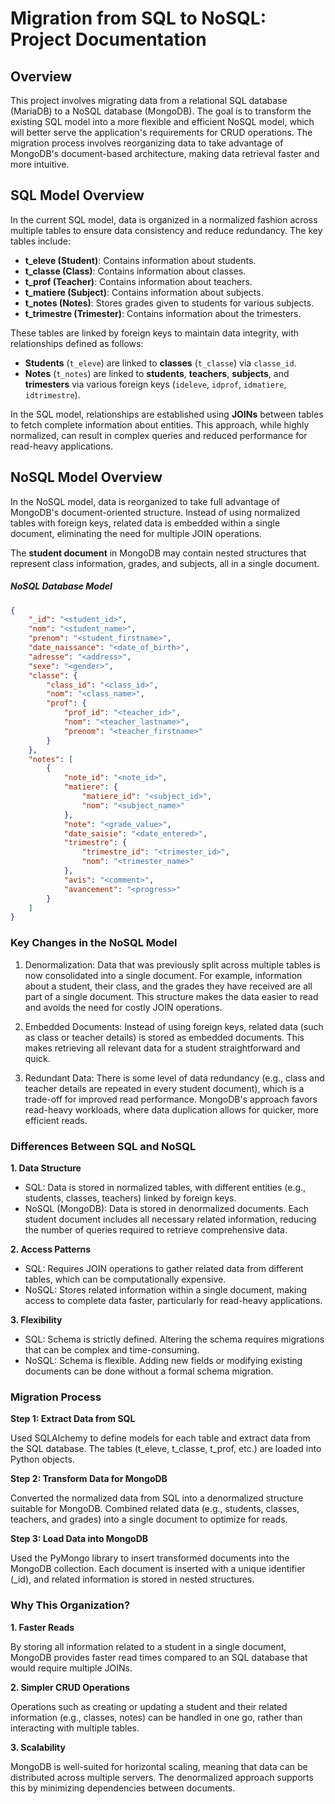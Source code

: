 # Migration from SQL to NoSQL: Project Documentation

## Overview
This project involves migrating data from a relational SQL database (MariaDB) to a NoSQL database (MongoDB). The goal is to transform the existing SQL model into a more flexible and efficient NoSQL model, which will better serve the application's requirements for CRUD operations. The migration process involves reorganizing data to take advantage of MongoDB's document-based architecture, making data retrieval faster and more intuitive.

## SQL Model Overview
In the current SQL model, data is organized in a normalized fashion across multiple tables to ensure data consistency and reduce redundancy. The key tables include:

- **t_eleve (Student)**: Contains information about students.
- **t_classe (Class)**: Contains information about classes.
- **t_prof (Teacher)**: Contains information about teachers.
- **t_matiere (Subject)**: Contains information about subjects.
- **t_notes (Notes)**: Stores grades given to students for various subjects.
- **t_trimestre (Trimester)**: Contains information about the trimesters.

These tables are linked by foreign keys to maintain data integrity, with relationships defined as follows:
- **Students** (`t_eleve`) are linked to **classes** (`t_classe`) via `classe_id`.
- **Notes** (`t_notes`) are linked to **students**, **teachers**, **subjects**, and **trimesters** via various foreign keys (`ideleve`, `idprof`, `idmatiere`, `idtrimestre`).

In the SQL model, relationships are established using **JOINs** between tables to fetch complete information about entities. This approach, while highly normalized, can result in complex queries and reduced performance for read-heavy applications.

## NoSQL Model Overview
In the NoSQL model, data is reorganized to take full advantage of MongoDB's document-oriented structure. Instead of using normalized tables with foreign keys, related data is embedded within a single document, eliminating the need for multiple JOIN operations.  

The **student document** in MongoDB may contain nested structures that represent class information, grades, and subjects, all in a single document.

##### NoSQL Database Model
```json
{
    "_id": "<student_id>",
    "nom": "<student_name>",
    "prenom": "<student_firstname>",
    "date_naissance": "<date_of_birth>",
    "adresse": "<address>",
    "sexe": "<gender>",
    "classe": {
        "class_id": "<class_id>",
        "nom": "<class_name>",
        "prof": {
            "prof_id": "<teacher_id>",
            "nom": "<teacher_lastname>",
            "prenom": "<teacher_firstname>"
        }
    },
    "notes": [
        {
            "note_id": "<note_id>",
            "matiere": {
                "matiere_id": "<subject_id>",
                "nom": "<subject_name>"
            },
            "note": "<grade_value>",
            "date_saisie": "<date_entered>",
            "trimestre": {
                "trimestre_id": "<trimester_id>",
                "nom": "<trimester_name>"
            },
            "avis": "<comment>",
            "avancement": "<progress>"
        }
    ]
}
```

### Key Changes in the NoSQL Model

1. Denormalization:
    Data that was previously split across multiple tables is now consolidated into a single document.
    For example, information about a student, their class, and the grades they have received are all part of a single document. This structure makes the data easier to read and avoids the need for costly JOIN operations.

2. Embedded Documents:
    Instead of using foreign keys, related data (such as class or teacher details) is stored as embedded documents. This makes retrieving all relevant data for a student straightforward and quick.

3. Redundant Data:
    There is some level of data redundancy (e.g., class and teacher details are repeated in every student document), which is a trade-off for improved read performance. MongoDB's approach favors read-heavy workloads, where data duplication allows for quicker, more efficient reads.

### Differences Between SQL and NoSQL

**1. Data Structure**

- SQL: Data is stored in normalized tables, with different entities (e.g., students, classes, teachers) linked by foreign keys.
- NoSQL (MongoDB): Data is stored in denormalized documents. Each student document includes all necessary related information, reducing the number of queries required to retrieve comprehensive data.

**2. Access Patterns**

- SQL: Requires JOIN operations to gather related data from different tables, which can be computationally expensive.
- NoSQL: Stores related information within a single document, making access to complete data faster, particularly for read-heavy applications.

**3. Flexibility**

- SQL: Schema is strictly defined. Altering the schema requires migrations that can be complex and time-consuming.
- NoSQL: Schema is flexible. Adding new fields or modifying existing documents can be done without a formal schema migration.

### Migration Process

**Step 1: Extract Data from SQL**

Used SQLAlchemy to define models for each table and extract data from the SQL database.
The tables (t_eleve, t_classe, t_prof, etc.) are loaded into Python objects.

**Step 2: Transform Data for MongoDB**

Converted the normalized data from SQL into a denormalized structure suitable for MongoDB.
Combined related data (e.g., students, classes, teachers, and grades) into a single document to optimize for reads.

**Step 3: Load Data into MongoDB**

Used the PyMongo library to insert transformed documents into the MongoDB collection.
Each document is inserted with a unique identifier (_id), and related information is stored in nested structures.

### Why This Organization?
**1. Faster Reads**

By storing all information related to a student in a single document, MongoDB provides faster read times compared to an SQL database that would require multiple JOINs.

**2. Simpler CRUD Operations**

Operations such as creating or updating a student and their related information (e.g., classes, notes) can be handled in one go, rather than interacting with multiple tables.

**3. Scalability**

MongoDB is well-suited for horizontal scaling, meaning that data can be distributed across multiple servers. The denormalized approach supports this by minimizing dependencies between documents.